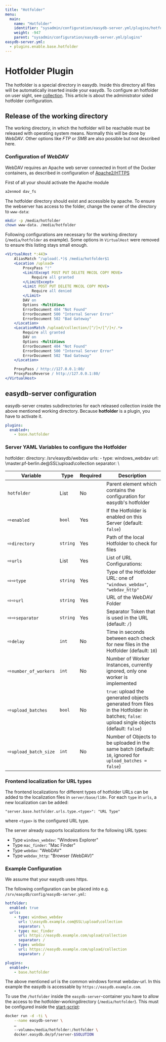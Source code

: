 ```yaml
---
title: "Hotfolder"
menu:
  main:
    name: "Hotfolder"
    identifier: "sysadmin/configuration/easydb-server.yml/plugins/hotfolder"
    weight: -947
    parent: "sysadmin/configuration/easydb-server.yml/plugins"
easydb-server.yml:
  - plugins.enable.base.hotfolder
---
```


# Hotfolder Plugin

The hotfolder is a special directory in easydb. Inside this directory all files will be automatically inserted inside your easydb. To configure an hotfolder on user sight, see [collection](/en/webfrontend/datamanagement/search/quickaccess/collection).
This article is about the administrator sided hotfolder configuration.

## Release of the working directory

The working directory, in which the hotfolder will be reachable must be released with operating system means. Normally this will be done by *WebDAV*. Other options like *FTP* or *SMB* are also possible but not described here.

### Configuration of *WebDAV*

WebDAV requires an Apache web server connected in front of the Docker containers, as described in configuration of [Apache2/HTTPS](/en/sysadmin/configuration/apache2)

First of all your should activate the Apache module
```apache
a2enmod dav_fs
```

The hotfolder directory should exist and accessible by apache. To ensure the webserver has access to the folder, change the owner of the directory to `www-data`:
```bash
mkdir -p /media/hotfolder
chown www-data. /media/hotfolder
```

Following configurations are necessary for the working directory (`/media/hotfolder` as example). Some options in `VirtualHost` were removed to ensure this listing stays small enough.

```apache
<VirtualHost *:443>
	AliasMatch ^/upload(.*)$ /media/hotfolder$1
	<Location /upload>
		ProxyPass "!"
        <LimitExcept POST PUT DELETE MKCOL COPY MOVE>
            Require all granted
        </LimitExcept>
        <Limit POST PUT DELETE MKCOL COPY MOVE>
            Require all denied
        </Limit>
        DAV on
        Options -MultiViews
        ErrorDocument 404 "Not Found"
        ErrorDocument 500 "Internal Server Error"
        ErrorDocument 502 "Bad Gateway"
    </Location>
    <LocationMatch /upload/collection/[^/]+/[^/]+/.*>
		Require all granted
		DAV on
		Options -MultiViews
		ErrorDocument 404 "Not Found"
		ErrorDocument 500 "Internal Server Error"
		ErrorDocument 502 "Bad Gateway"
	</Location>

	ProxyPass / http://127.0.0.1:80/
	ProxyPassReverse / http://127.0.0.1:80/
</VirtualHost>
```

## easydb-server configuration

easydb-server creates subdirectories for each released collection inside the above mentioned working directory. Because **hotfolder** is a plugin, you have to activate it.

```yaml
plugins:
  enabled+:
    - base.hotfolder
```

### Server YAML Variables to configure the Hotfolder

hotfolder:
  directory: /srv/easydb/webdav
  urls:
    - type: windows_webdav
      url: \\master.pf-berlin.de@SSL\upload\collection
      separator: \




| Variable | Type | Required | Description |
|---|---|---|---|
| `hotfolder` | List | No | Parent element which contains the configuration for easydb's hotfolder |
| &#8680;`enabled` | `bool` | Yes | If the Hotfolder is enabled on this Server (default: `false`) |
| &#8680;`directory` | `string` | Yes | Path of the local Hotfolder to check for files |
| &#8680;`urls` | List | Yes | List of URL Configurations: |
| &#8680;&#8680;`type` | `string` | Yes | Type of the Hotfolder URL: one of `"windows_webdav"`, `"webdav_http"` |
| &#8680;&#8680;`url` | `string` | Yes | URL of the WebDAV Folder |
| &#8680;&#8680;`separator` | `string` | Yes | Separator Token that is used in the URL (default: `/`) |
| &#8680;`delay` | `int` | No | Time in seconds between each check for new files in the Hotfolder (default: `10`) |
| &#8680;`number_of_workers` | `int` | No | Number of Worker Instances, currently ignored, only one worker is implemented |
| &#8680;`upload_batches` | `bool` | No | `true`: upload the generated objects generated from files in the Hotfolder in batches; `false`: upload single objects (default: `false`) |
| &#8680;`upload_batch_size` | `int` | No | Number of Objects to be uploaded in the same batch (default: `10`, ignored for `upload_batches = false`) |

### Frontend localization for URL types

The frontend localizations for different types of hotfolder URLs can be added to the localization files in `server/base/l10n`. For each `type` in `urls`, a new localization can be added:

	"server.base.hotfolder.urls.type.<type>": "URL Type"

where `<type>` is the configured URL type.

The server already supports localizations for the following URL types:

* Type `windows_webdav`: "Windows Explorer"
* Type `mac_finder`: "Mac Finder"
* Type `webdav`: "WebDAV"
* Type `webdav_http`: "Browser (WebDAV)"

### Example Configuration
We assume that your easydb uses https.

The following configuration can be placed into e.g. `/srv/easydb/config/easydb-server.yml`:

```yaml
hotfolder:
  enabled: true
  urls:
    - type: windows_webdav
      url: \\easydb.example.com@SSL\upload\collection
      separator: \
    - type: mac_finder
      url: https://easydb.example.com/upload/collection
      separator: /
    - type: webdav
      url: https://easydb.example.com/upload/collection
      separator: /

plugins:
  enabled+:
    - base.hotfolder
```

The above mentioned url is the common windows format webdav-url. In this example the easydb is accessable by `https://easydb.example.com`.

To use the `/hotfolder` inside the `easydb-server`-container you have to allow the access to the hotfolder-workingdirectory (`/media/hotfolder`). This must be configured inside the [start-script](/en/sysadmin/installation):

```bash
docker run -d -ti \
	--name easydb-server \
	…
	--volume=/media/hotfolder:/hotfolder \
	docker.easydb.de/pf/server-$SOLUTION
```

